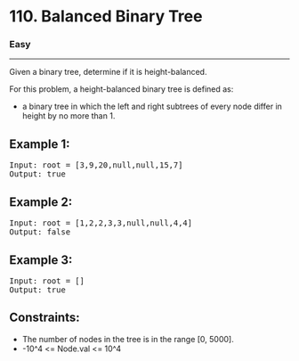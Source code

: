 # 110. Balanced Binary Tree

### Easy

---

Given a binary tree, determine if it is height-balanced.

For this problem, a height-balanced binary tree is defined as:

- a binary tree in which the left and right subtrees of every node differ in height by no more than 1.

## Example 1:

<pre>
Input: root = [3,9,20,null,null,15,7]
Output: true
</pre>

## Example 2:

<pre>
Input: root = [1,2,2,3,3,null,null,4,4]
Output: false
</pre>

## Example 3:

<pre>
Input: root = []
Output: true
</pre>

## Constraints:

- The number of nodes in the tree is in the range [0, 5000].
- -10^4 <= Node.val <= 10^4
